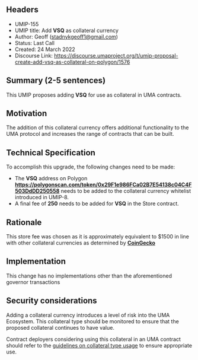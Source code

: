 ## Headers
- UMIP-155
- UMIP title: Add **VSQ** as collateral currency
- Author: Geoff (stadnykgeoff1@gmail.com)
- Status: Last Call
- Created: 24 March 2022
- Discourse Link: https://discourse.umaproject.org/t/umip-proposal-create-add-vsq-as-collateral-on-polygon/1576

## Summary (2-5 sentences)

This UMIP proposes adding **VSQ** for use as collateral in UMA contracts.

## Motivation

The addition of this collateral currency offers additional functionality to the UMA protocol and increases the range of contracts that can be built.

## Technical Specification

To accomplish this upgrade, the following changes need to be made:

-   The **VSQ** address on Polygon **https://polygonscan.com/token/0x29F1e986FCa02B7E54138c04C4F503DdDD250558** needs to be added to the collateral currency whitelist introduced in UMIP-8.
-   A final fee of **250** needs to be added for **VSQ** in the Store contract.
    

## Rationale

This store fee was chosen as it is approximately equivalent to $1500 in line with other collateral currencies as determined by **[CoinGecko](https://www.coingecko.com/en/coins/vesq)**

## Implementation


This change has no implementations other than the aforementioned governor transactions

## Security considerations

Adding a collateral currency introduces a level of risk into the UMA Ecosystem.  This collateral type should be monitored to ensure that the proposed collateral continues to have value.

Contract deployers considering using this collateral in an UMA contract should refer to the [guidelines on collateral type usage](https://docs.umaproject.org/uma-tokenholders/guidence-on-collateral-currency-addition) to ensure appropriate use.
